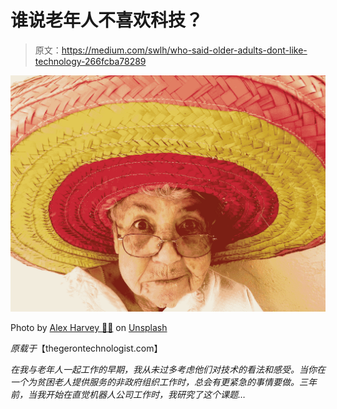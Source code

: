 # 谁说老年人不喜欢科技？

> 原文：<https://medium.com/swlh/who-said-older-adults-dont-like-technology-266fcba78289>

![](img/33717463f89e24b5d322b24881331b01.png)

Photo by [Alex Harvey 🤙🏻](https://unsplash.com/@alexharvey?utm_source=medium&utm_medium=referral) on [Unsplash](https://unsplash.com?utm_source=medium&utm_medium=referral)

*原载于*【thegerontechnologist.com】

*在我与老年人一起工作的早期，我从未过多考虑他们对技术的看法和感受。当你在一个为贫困老人提供服务的非政府组织工作时，总会有更紧急的事情要做。三年前，当我开始在直觉机器人公司工作时，我研究了这个课题…*